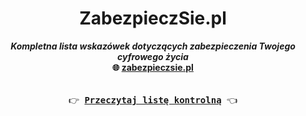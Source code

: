 <h1 align="center">ZabezpieczSie.pl</h1>

<p align="center">
<b><i>Kompletna lista wskazówek dotyczących zabezpieczenia Twojego cyfrowego życia</i></b>
<br />
<b>🌐 <a href="https://zabezpieczsie.pl/">zabezpieczsie.pl</a></b><br />
<br />
<kbd><br />👉 <a href="https://github.com/kporembinski/zabezpieczsie.pl/blob/HEAD/CHECKLIST.md"><b>Przeczytaj listę kontrolną</b></a> 👈<br /><br /></kbd>
<br />
</p>